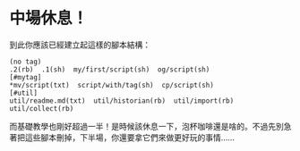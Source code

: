 # 中場休息！
到此你應該已經建立起這樣的腳本結構：

```
(no tag)
.2(rb)  .1(sh)  my/first/script(sh)  og/script(sh)
[#mytag]
*mv/script(txt)  script/with/tag(sh)  cp/script(sh)
[#util]
util/readme.md(txt)  util/historian(rb)  util/import(rb)  util/collect(rb)
```

而基礎教學也剛好超過一半！是時候該休息一下，泡杯咖啡還是啥的。不過先別急著把這些腳本刪掉，下半場，你還要拿它們來做更好玩的事情……
